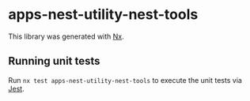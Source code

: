 # apps-nest-utility-nest-tools

This library was generated with [Nx](https://nx.dev).

## Running unit tests

Run `nx test apps-nest-utility-nest-tools` to execute the unit tests via [Jest](https://jestjs.io).

